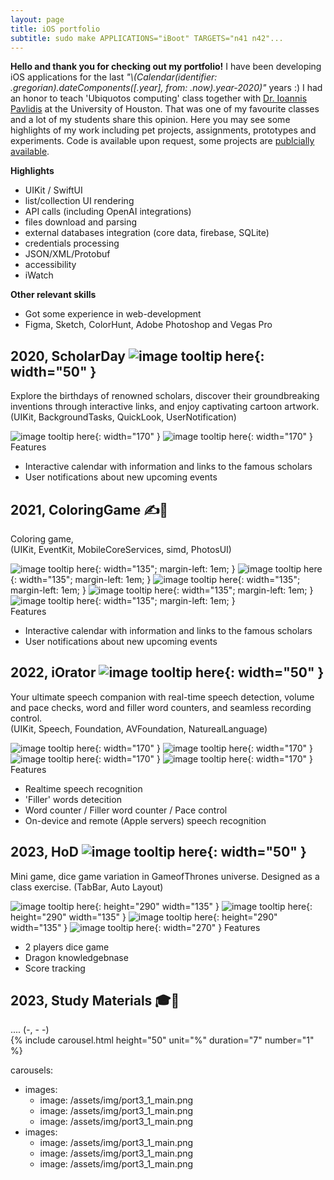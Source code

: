 ```yaml
---
layout: page
title: iOS portfolio
subtitle: sudo make APPLICATIONS="iBoot" TARGETS="n41 n42"...
---
```


**Hello and thank you for checking out my portfolio!**
I have been developing iOS applications for the last _"\\(Calendar(identifier: .gregorian).dateComponents([.year], from: .now).year-2020)"_ years :) I had an honor to teach 'Ubiquotos computing' class together with [Dr. Ioannis Pavlidis](https://www.linkedin.com/in/ioannis-t-pavlidis/) at the University of Houston. That was one of my favourite classes and a lot of my students share this opinion. Here you may see some highlights of my work including pet projects, assignments, prototypes and experiments. Code is available upon request, some projects are [publcially available](https://github.com/vvzhukov/COSC4355_public_files).

**Highlights** 
- UIKit / SwiftUI
- list/collection UI rendering
- API calls (including OpenAI integrations)
- files download and parsing
- external databases integration (core data, firebase, SQLite)
- credentials processing
- JSON/XML/Protobuf
- accessibility
- iWatch  

**Other relevant skills**
- Got some experience in web-development
- Figma, Sketch, ColorHunt, Adobe Photoshop and Vegas Pro  
  
  
## 2020, ScholarDay ![image tooltip here](/assets/img/port1_1_icon.png){: width="50" }
Explore the birthdays of renowned scholars, discover their groundbreaking inventions through interactive links, and enjoy captivating cartoon artwork.  
(UIKit, BackgroundTasks, QuickLook, UserNotification)  

![image tooltip here](/assets/img/port1_2_splash.png){: width="170" }
![image tooltip here](/assets/img/port1_3_main.png){: width="170" }
Features
- Interactive calendar with information and links to the famous scholars
- User notifications about new upcoming events
  
  
## 2021, ColoringGame ✍️🎲
Coloring game,  
(UIKit, EventKit, MobileCoreServices, simd, PhotosUI)  

![image tooltip here](/assets/img/port4_1_main.png){: width="135"; margin-left: 1em; }
![image tooltip here](/assets/img/port4_2_main.png){: width="135"; margin-left: 1em; }
![image tooltip here](/assets/img/port4_3_main.png){: width="135"; margin-left: 1em; }
![image tooltip here](/assets/img/port4_4_main.png){: width="135"; margin-left: 1em; }
![image tooltip here](/assets/img/port4_5_main.png){: width="135"; margin-left: 1em; }  
Features
- Interactive calendar with information and links to the famous scholars
- User notifications about new upcoming events
  
  
## 2022, iOrator ![image tooltip here](/assets/img/port0_1_icon.png){: width="50" }
Your ultimate speech companion with real-time speech detection, volume and pace checks, word and filler word counters, and seamless recording control.  
(UIKit, Speech, Foundation, AVFoundation, NaturealLanguage)  

![image tooltip here](/assets/img/port0_2_splash.png){: width="170" }
![image tooltip here](/assets/img/port0_3_main.png){: width="170" }
![image tooltip here](/assets/img/port0_4_rec.png){: width="170" }
![image tooltip here](/assets/img/port0_5_rdy.png){: width="170" }
Features
- Realtime speech recognition
- 'Filler' words detecition
- Word counter / Filler word counter / Pace control
- On-device and remote (Apple servers) speech recognition
  
  
## 2023, HoD ![image tooltip here](/assets/img/port3_0_icon.png){: width="50" }
Mini game, dice game variation in GameofThrones universe. Designed as a class exercise. 
(TabBar, Auto Layout)  

![image tooltip here](/assets/img/port3_1_main.png){: height="290" width="135" }
![image tooltip here](/assets/img/port3_2_fight.png){: height="290" width="135" }
![image tooltip here](/assets/img/port3_3_score.png){: height="290" width="135" }
![image tooltip here](/assets/img/port3_4_flip.png){: width="270" }
Features
- 2 players dice game
- Dragon knowledgebnase
- Score tracking
  
  
## 2023, Study Materials 🎓📖
.... 
(-, - -)  
{% include carousel.html height="50" unit="%" duration="7" number="1" %}

carousels:
  - images: 
    - image: /assets/img/port3_1_main.png
    - image: /assets/img/port3_1_main.png
    - image: /assets/img/port3_1_main.png
  - images: 
    - image: /assets/img/port3_1_main.png
    - image: /assets/img/port3_1_main.png
    - image: /assets/img/port3_1_main.png
